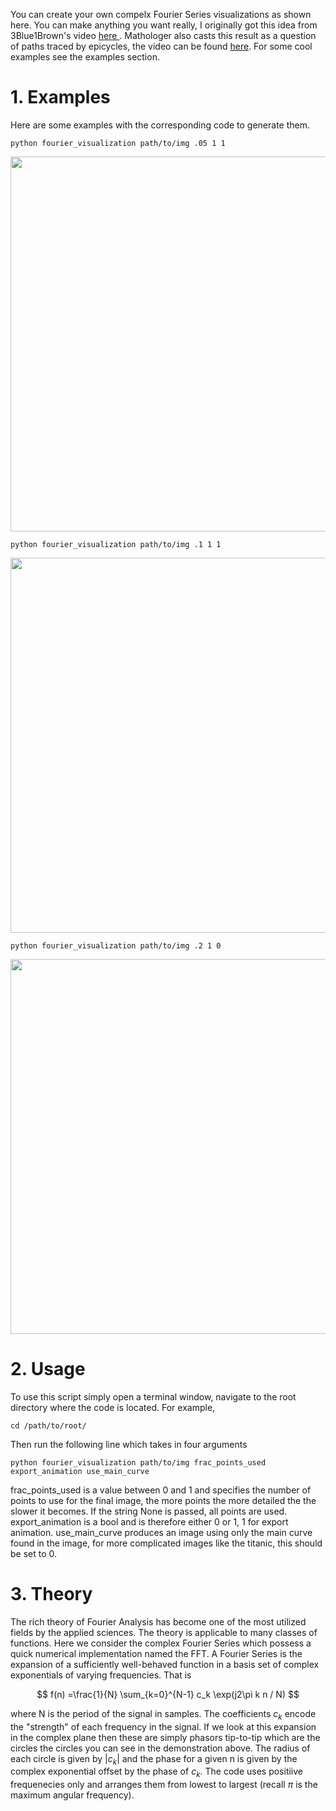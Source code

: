 You can create your own compelx Fourier Series visualizations as shown here. You can make anything you want really, I originally got this idea from 3Blue1Brown's video <a href="https://www.youtube.com/watch?v=r6sGWTCMz2k">here </a>. Mathologer also casts this result as a question of paths traced by epicycles, the video can be found <a href="https://www.youtube.com/watch?v=qS4H6PEcCCA&t=656s">here</a>. For some cool examples see the examples section.

# 1. Examples
Here are some examples with the corresponding code to generate them.
```
python fourier_visualization path/to/img .05 1 1
```
<img src="example_animations/ball.gif" width="600"/>

```
python fourier_visualization path/to/img .1 1 1
```

<img src="example_animations/pi.gif" width="600"/>

```
python fourier_visualization path/to/img .2 1 0
```

<img src="example_animations/rose_and_jack.gif" width="600"/>

# 2. Usage
To use this script simply open a terminal window, navigate to the root directory where the code is located. For example, 
```
cd /path/to/root/
``` 
Then run the following line which takes in four arguments
```
python fourier_visualization path/to/img frac_points_used export_animation use_main_curve
```
frac_points_used is a value between 0 and 1 and specifies the number of points to use for the final image, the more points the more detailed the the slower it becomes. If the string None is passed, all points are used. 
export_animation is a bool and is therefore either 0 or 1, 1 for export animation.
use_main_curve produces an image using only the main curve found in the image, for more complicated images like the titanic, this should be set to 0.

# 3. Theory
The rich theory of Fourier Analysis has become one of the most utilized fields by the applied sciences. The theory is applicable to many classes of functions. Here we consider the complex Fourier Series which possess a quick numerical implementation named the FFT. A Fourier Series is the expansion of a sufficiently well-behaved function in a basis set of complex exponentials of varying frequencies. That is 

$$  f(n) =\frac{1}{N} \sum_{k=0}^{N-1} c_k \exp(j2\pi k n / N) $$

where N is the period of the signal in samples. The coefficients $c_k$ encode the "strength" of each frequency in the signal. If we look at this expansion in the complex plane then these are simply phasors tip-to-tip which are the circles the circles you can see in the demonstration above.  The radius of each circle is given by $|c_k|$ and the phase for a given n is given by the complex exponential offset by the phase of $c_k$. The code uses positiive frequenecies only and arranges them from lowest to largest (recall $\pi$ is the maximum angular frequency).
